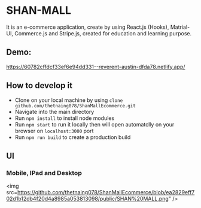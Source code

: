 # SHAN-MALL

It is an e-commerce application, create by using React.js (Hooks), Matrial-UI, Commerce.js and Stripe.js, created for education and learning purpose.

## Demo:

https://60782cffdcf33ef6e94dd331--reverent-austin-dfda78.netlify.app/

## How to develop it

-   Clone on your local machine by using `clone github.com/thetnaing078/ShanMallEcommerce.git`
-   Navigate into the main directory
-   Run `npm install` to install node modules
-   Run `npm start` to run it locally then will open automatclly on your browser on `localhost:3000` port
-   Run `npm run build` to create a production build

## UI

### Mobile, IPad and Desktop

<img src=https://github.com/thetnaing078/ShanMallEcommerce/blob/ea2829eff702d1b12db4f20d4a8985a053813098/public/SHAN%20MALL.png" />

